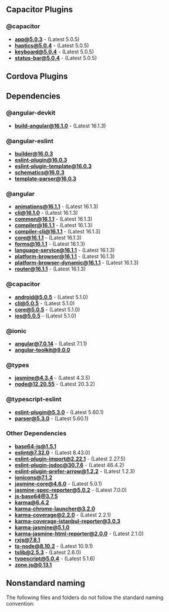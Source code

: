 ## Capacitor Plugins

### @capacitor
- **app@5.0.3** - (Latest 5.0.5)
- **haptics@5.0.4** - (Latest 5.0.5)
- **keyboard@5.0.4** - (Latest 5.0.5)
- **status-bar@5.0.4** - (Latest 5.0.5)
## Cordova Plugins

## Dependencies

### @angular-devkit
- **build-angular@16.1.0** - (Latest 16.1.3)
### @angular-eslint
- **builder@16.0.3**
- **eslint-plugin@16.0.3**
- **eslint-plugin-template@16.0.3**
- **schematics@16.0.3**
- **template-parser@16.0.3**
### @angular
- **animations@16.1.1** - (Latest 16.1.3)
- **cli@16.1.0** - (Latest 16.1.3)
- **common@16.1.1** - (Latest 16.1.3)
- **compiler@16.1.1** - (Latest 16.1.3)
- **compiler-cli@16.1.1** - (Latest 16.1.3)
- **core@16.1.1** - (Latest 16.1.3)
- **forms@16.1.1** - (Latest 16.1.3)
- **language-service@16.1.1** - (Latest 16.1.3)
- **platform-browser@16.1.1** - (Latest 16.1.3)
- **platform-browser-dynamic@16.1.1** - (Latest 16.1.3)
- **router@16.1.1** - (Latest 16.1.3)
### @capacitor
- **android@5.0.5** - (Latest 5.1.0)
- **cli@5.0.5** - (Latest 5.1.0)
- **core@5.0.5** - (Latest 5.1.0)
- **ios@5.0.5** - (Latest 5.1.0)
### @ionic
- **angular@7.0.14** - (Latest 7.1.1)
- **angular-toolkit@9.0.0**
### @types
- **jasmine@4.3.4** - (Latest 4.3.5)
- **node@12.20.55** - (Latest 20.3.2)
### @typescript-eslint
- **eslint-plugin@5.3.0** - (Latest 5.60.1)
- **parser@5.3.0** - (Latest 5.60.1)
### Other Dependencies
- **base64-js@1.5.1**
- **eslint@7.32.0** - (Latest 8.43.0)
- **eslint-plugin-import@2.22.1** - (Latest 2.27.5)
- **eslint-plugin-jsdoc@30.7.6** - (Latest 46.4.2)
- **eslint-plugin-prefer-arrow@1.2.2** - (Latest 1.2.3)
- **ionicons@7.1.2**
- **jasmine-core@4.6.0** - (Latest 5.0.1)
- **jasmine-spec-reporter@5.0.2** - (Latest 7.0.0)
- **js-base64@3.7.5**
- **karma@6.4.2**
- **karma-chrome-launcher@3.2.0**
- **karma-coverage@2.2.0** - (Latest 2.2.1)
- **karma-coverage-istanbul-reporter@3.0.3**
- **karma-jasmine@5.1.0**
- **karma-jasmine-html-reporter@2.0.0** - (Latest 2.1.0)
- **rxjs@7.8.1**
- **ts-node@8.10.2** - (Latest 10.9.1)
- **tslib@2.5.3** - (Latest 2.6.0)
- **typescript@5.0.4** - (Latest 5.1.6)
- **zone.js@0.13.1**


## Nonstandard naming
The following files and folders do not follow the standard naming convention:

